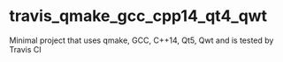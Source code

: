 # travis_qmake_gcc_cpp14_qt4_qwt
Minimal project that uses qmake, GCC, C++14, Qt5, Qwt and is tested by Travis CI
